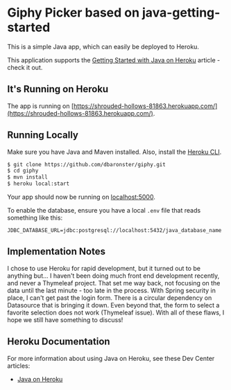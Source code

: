 # Giphy Picker based on java-getting-started

This is a simple Java app, which can easily be deployed to Heroku.

This application supports the [Getting Started with Java on Heroku](https://devcenter.heroku.com/articles/getting-started-with-java) article - check it out.


## It's Running on Heroku

The app is running on [https://shrouded-hollows-81863.herokuapp.com/](https://shrouded-hollows-81863.herokuapp.com/).


## Running Locally

Make sure you have Java and Maven installed.  Also, install the [Heroku CLI](https://cli.heroku.com/).

```sh
$ git clone https://github.com/dbaronster/giphy.git
$ cd giphy
$ mvn install
$ heroku local:start
```

Your app should now be running on [localhost:5000](http://localhost:5000/).

To enable the database, ensure you have a local `.env` file that reads something like this:

```
JDBC_DATABASE_URL=jdbc:postgresql://localhost:5432/java_database_name
```

## Implementation Notes

I chose to use Heroku for rapid development, but it turned out to be anything but... I haven't been doing much front end development recently, and never a Thymeleaf project. That set me way back, not focusing on the data until the last minute - too late in the process. With Spring security in place, I can't get past the login form. There is a circular dependency on Datasource that is bringing it down. Even beyond that, the form to select a favorite selection does not work (Thymeleaf issue).
With all of these flaws, I hope we still have something to discuss!

## Heroku Documentation

For more information about using Java on Heroku, see these Dev Center articles:

- [Java on Heroku](https://devcenter.heroku.com/categories/java)
